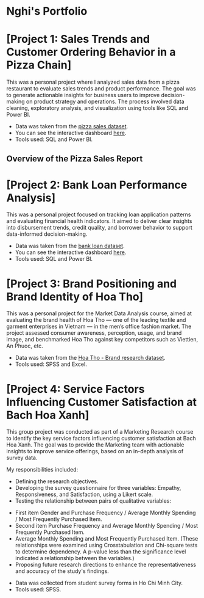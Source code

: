 # Nghi's Portfolio

# [Project 1: Sales Trends and Customer Ordering Behavior in a Pizza Chain]

This was a personal project where I analyzed sales data from a pizza restaurant to evaluate sales trends and product performance. The goal was to generate actionable insights for business users to improve decision-making on product strategy and operations. The process involved data cleaning, exploratory analysis, and visualization using tools like SQL and Power BI.

* Data was taken from the [pizza sales dataset](https://ntlink.co/pizza-sales-dataset).
* You can see the interactive dashboard [here](https://ntlink.co/pizza-sales-report).
* Tools used: SQL and Power BI.

## Overview of the Pizza Sales Report


# [Project 2: Bank Loan Performance Analysis]

This was a personal project focused on tracking loan application patterns and evaluating financial health indicators. It aimed to deliver clear insights into disbursement trends, credit quality, and borrower behavior to support data-informed decision-making.

* Data was taken from the [bank loan dataset](https://ntlink.co/financial-loan-dataset).
* You can see the interactive dashboard [here](https://ntlink.co/bank-loan-report).
* Tools used: SQL and Power BI.

# [Project 3: Brand Positioning and Brand Identity of Hoa Tho]

This was a personal project for the Market Data Analysis course, aimed at evaluating the brand health of Hoa Tho — one of the leading textile and garment enterprises in Vietnam — in the men’s office fashion market. The project assessed consumer awareness, perception, usage, and brand image, and benchmarked Hoa Tho against key competitors such as Viettien, An Phuoc, etc.

* Data was taken from the [Hoa Tho - Brand research dataset](https://ntlink.co/Hoa-Tho-Brand-research-dataset).
* Tools used: SPSS and Excel.

# [Project 4: Service Factors Influencing Customer Satisfaction at Bach Hoa Xanh]

This group project was conducted as part of a Marketing Research course to identify the key service factors influencing customer satisfaction at Bach Hoa Xanh. The goal was to provide the Marketing team with actionable insights to improve service offerings, based on an in-depth analysis of survey data.

My responsibilities included:
* Defining the research objectives.
* Developing the survey questionnaire for three variables: Empathy, Responsiveness, and Satisfaction, using a Likert scale.
* Testing the relationship between pairs of qualitative variables:
- First item Gender and Purchase Frequency / Average Monthly Spending / Most Frequently Purchased Item.
- Second item Purchase Frequency and Average Monthly Spending / Most Frequently Purchased Item.
- Average Monthly Spending and Most Frequently Purchased Item.
(These relationships were examined using Crosstabulation and Chi-square tests to determine dependency. A p-value less than the significance level indicated a relationship between the variables.)
- Proposing future research directions to enhance the representativeness and accuracy of the study's findings.

* Data was collected from student survey forms in Ho Chi Minh City.
* Tools used: SPSS.
